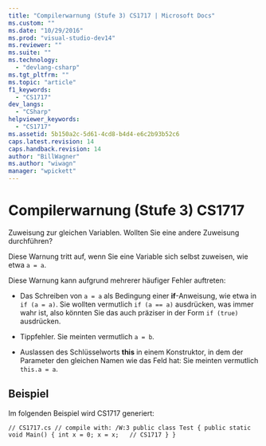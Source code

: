 ```yaml
---
title: "Compilerwarnung (Stufe 3) CS1717 | Microsoft Docs"
ms.custom: ""
ms.date: "10/29/2016"
ms.prod: "visual-studio-dev14"
ms.reviewer: ""
ms.suite: ""
ms.technology: 
  - "devlang-csharp"
ms.tgt_pltfrm: ""
ms.topic: "article"
f1_keywords: 
  - "CS1717"
dev_langs: 
  - "CSharp"
helpviewer_keywords: 
  - "CS1717"
ms.assetid: 5b150a2c-5d61-4cd8-b4d4-e6c2b93b52c6
caps.latest.revision: 14
caps.handback.revision: 14
author: "BillWagner"
ms.author: "wiwagn"
manager: "wpickett"
---
```

# Compilerwarnung (Stufe 3) CS1717
Zuweisung zur gleichen Variablen. Wollten Sie eine andere Zuweisung durchführen?  
  
 Diese Warnung tritt auf, wenn Sie eine Variable sich selbst zuweisen, wie etwa `a = a`.  
  
 Diese Warnung kann aufgrund mehrerer häufiger Fehler auftreten:  
  
-   Das Schreiben von `a = a` als Bedingung einer **if**\-Anweisung, wie etwa in `if (a = a)`. Sie wollten vermutlich `if (a == a)` ausdrücken, was immer wahr ist, also könnten Sie das auch präziser in der Form `if (true)` ausdrücken.  
  
-   Tippfehler. Sie meinten vermutlich `a = b`.  
  
-   Auslassen des Schlüsselworts **this** in einem Konstruktor, in dem der Parameter den gleichen Namen wie das Feld hat: Sie meinten vermutlich `this.a = a`.  
  
## Beispiel  
 Im folgenden Beispiel wird CS1717 generiert:  
  
```  
// CS1717.cs // compile with: /W:3 public class Test { public static void Main() { int x = 0; x = x;   // CS1717 } }  
```
